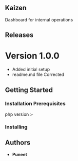 
## Kaizen
Dashboard for internal operations

## Releases

# Version 1.0.0
* Added initial setup
* readme.md file Corrected

## Getting Started

### Installation Prerequisites
php version >


### Installing

## Authors

* **Puneet**
